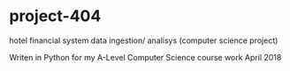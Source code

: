 # project-404
hotel financial system data ingestion/ analisys (computer science project)

Writen in Python for my A-Level Computer Science course work
April 2018
